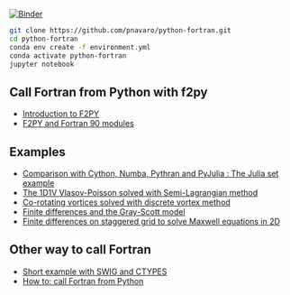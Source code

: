 [![Binder](https://mybinder.org/badge_logo.svg)](https://mybinder.org/v2/gh/pnavaro/python-fortran/master)

```bash
git clone https://github.com/pnavaro/python-fortran.git
cd python-fortran
conda env create -f environment.yml
conda activate python-fortran
jupyter notebook
```

## Call Fortran from Python with f2py
  - [Introduction to F2PY](01.f2py.html)
  - [F2PY and Fortran 90 modules](02.f2py.html)

## Examples
  - [Comparison with Cython, Numba, Pythran and PyJulia : The Julia set example](03.julia-set.html)
  - [The 1D1V Vlasov-Poisson solved with Semi-Lagrangian method](04.vlasov-poisson.html)
  - [Co-rotating vortices solved with discrete vortex method](05.co-rotating-vortex.html)
  - [Finite differences and the Gray-Scott model](06.gray-scott-model.html)
  - [Finite differences on staggered grid to solve Maxwell equations in 2D](07.maxwell-fdtd-2d.html)

## Other way to call Fortran
  - [Short example with SWIG and CTYPES](08.swig.html)
  - [How to: call Fortran from Python](http://www.legi.grenoble-inp.fr/people/Pierre.Augier/how-to-call-fortran-from-python.html)
